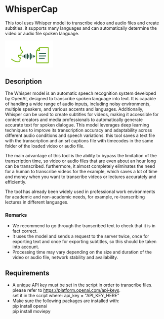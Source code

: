 

# WhisperCap
This tool uses Whisper model to transcribe video and audio files and create subtitles. it supports many languages and can automatically determine the video or audio file spoken language.

<p align="left">
  <img src="/speech2text.png" alt="Alt text for image1" width="155"/>
</p>

## Description
The Whisper model is an automatic speech recognition system developed by OpenAI, designed to transcribe spoken language into text. It is capable of handling a wide range of audio inputs, including noisy environments, multiple speakers, and various accents and languages. Additionally, Whisper can be used to create subtitles for videos, making it accessible for content creators and media professionals to automatically generate accurate text for spoken dialogue. This model leverages deep learning techniques to improve its transcription accuracy and adaptability across different audio conditions and speech variations. this tool saves a text file with the transcription and an srt captions file with timecodes in the same folder of the loaded video or audio file.   

The main advantage of this tool is the ability to bypass the limitation of the transcription time, so video or audio files that are even about an hour long can be transcribed. furthermore, it almost completely eliminates the need for a human to transcribe videos for the example, which saves a lot of time and money when you want to transcribe videos or lectures accurately and efficiently. 

The tool has already been widely used in professional work environments for academic and non-academic needs, for example, re-transcribing lectures in different languages.

### Remarks
* We recommend to go through the transcribed text to check that it is in fact correct.      
* It uses the model and sends a request to the server twice, once for exporting text and once for exporting subtitles, so this should be taken into account.
* Processing time may vary depending on the size and duration of the video or audio file, network stability and availability.
  
## Requirements
* A unique API key must be set in the script in order to transcribe files. please refer to https://platform.openai.com/api-keys.    
set it in the script where: api_key = "API_KEY_HERE"
* Make sure the following packages are installed with:   
pip install openai   
pip install moviepy

